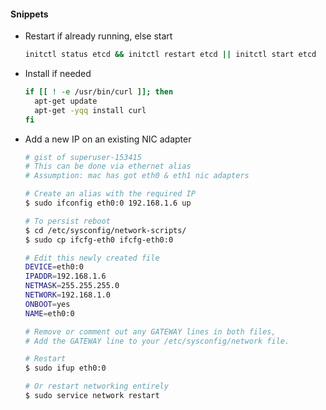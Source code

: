 #### Snippets

- Restart if already running, else start

  ```bash
  initctl status etcd && initctl restart etcd || initctl start etcd
  ```
- Install if needed

  ```bash
  if [[ ! -e /usr/bin/curl ]]; then
    apt-get update
    apt-get -yqq install curl
  fi
  ```
- Add a new IP on an existing NIC adapter

  ```bash
  # gist of superuser-153415
  # This can be done via ethernet alias
  # Assumption: mac has got eth0 & eth1 nic adapters

  # Create an alias with the required IP
  $ sudo ifconfig eth0:0 192.168.1.6 up

  # To persist reboot
  $ cd /etc/sysconfig/network-scripts/
  $ sudo cp ifcfg-eth0 ifcfg-eth0:0

  # Edit this newly created file
  DEVICE=eth0:0
  IPADDR=192.168.1.6
  NETMASK=255.255.255.0
  NETWORK=192.168.1.0
  ONBOOT=yes
  NAME=eth0:0

  # Remove or comment out any GATEWAY lines in both files,
  # Add the GATEWAY line to your /etc/sysconfig/network file. 

  # Restart
  $ sudo ifup eth0:0 

  # Or restart networking entirely
  $ sudo service network restart
  ```

